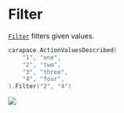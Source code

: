 # Filter

[`Filter`] filters given values.

```go
carapace.ActionValuesDescribed(
	"1", "one",
	"2", "two",
	"3", "three",
	"4", "four",
).Filter("2", "4")
```

![](./filter.cast)

[`Filter`]: https://pkg.go.dev/github.com/rsteube/carapace#Action.Filter
